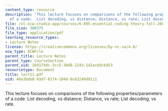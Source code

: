 ```yaml
---
content_type: resource
description: 'This lecture focuses on comparisons of the following properties/parameters
  of a code:  List decoding, vs distance; Distance, vs rate; List decoding, vs rate.'
file: /ol-ocw-studio-app/courses/6-895-essential-coding-theory-fall-2004/46e3bde893d781f4104d0c63249d9111_lect11.pdf
file_size: 308375
file_type: application/pdf
learning_resource_types:
- Lecture Notes
license: https://creativecommons.org/licenses/by-nc-sa/4.0/
ocw_type: OCWFile
parent_title: Lecture Notes
parent_type: CourseSection
parent_uid: 26d174dc-3cc5-30d8-1243-142ac6dc6d53
resourcetype: Document
title: lect11.pdf
uid: 46e3bde8-93d7-81f4-104d-0c63249d9111
---
```

This lecture focuses on comparisons of the following properties/parameters of a code:  List decoding, vs distance; Distance, vs rate; List decoding, vs rate.